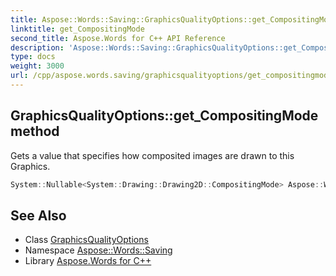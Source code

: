```yaml
---
title: Aspose::Words::Saving::GraphicsQualityOptions::get_CompositingMode method
linktitle: get_CompositingMode
second_title: Aspose.Words for C++ API Reference
description: 'Aspose::Words::Saving::GraphicsQualityOptions::get_CompositingMode method. Gets a value that specifies how composited images are drawn to this Graphics in C++.'
type: docs
weight: 3000
url: /cpp/aspose.words.saving/graphicsqualityoptions/get_compositingmode/
---
```

## GraphicsQualityOptions::get_CompositingMode method


Gets a value that specifies how composited images are drawn to this Graphics.

```cpp
System::Nullable<System::Drawing::Drawing2D::CompositingMode> Aspose::Words::Saving::GraphicsQualityOptions::get_CompositingMode() const
```

## See Also

* Class [GraphicsQualityOptions](../)
* Namespace [Aspose::Words::Saving](../../)
* Library [Aspose.Words for C++](../../../)
